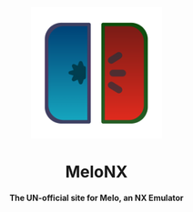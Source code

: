 <div align="center">
  
<img src="melonx-icon.png" width="230" height="230" alt="Pomelo Emu Logo" title="''Pomelo Emu Waterslice'' by CycloKid is licensed under CC BY-NC 4.0">

# MeloNX

#### The UN-official site for Melo, an NX Emulator

</div>
